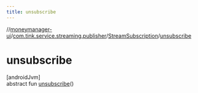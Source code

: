 ```yaml
---
title: unsubscribe
---
```

//[moneymanager-ui](../../../index.html)/[com.tink.service.streaming.publisher](../index.html)/[StreamSubscription](index.html)/[unsubscribe](unsubscribe.html)



# unsubscribe



[androidJvm]\
abstract fun [unsubscribe](unsubscribe.html)()




